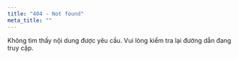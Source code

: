```yaml
---
title: "404 - Not found"
meta_title: ""
---
```


Không tìm thấy nội dung được yêu cầu. Vui lòng kiểm tra lại đường dẫn đang truy cập.